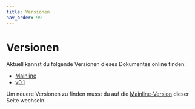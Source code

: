 ```yaml
---
title: Versionen
nav_order: 99
---
```


# Versionen

Aktuell kannst du folgende Versionen dieses Dokumentes online finden:
- [Mainline](/)
- [v0.1](/version/0.1/)

Um neuere Versionen zu finden musst du auf die [Mainline-Version](/versionen.html) dieser Seite wechseln.
